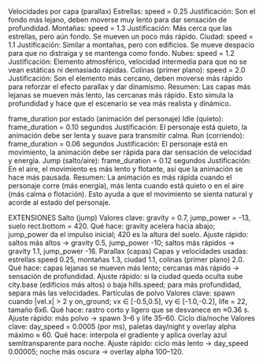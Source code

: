 Velocidades por capa (parallax)
Estrellas: speed = 0.25
Justificación: Son el fondo más lejano, deben moverse muy lento para dar sensación de profundidad.
Montañas: speed = 1.3
Justificación: Más cerca que las estrellas, pero aún fondo. Se mueven un poco más rápido.
Ciudad: speed = 1.1
Justificación: Similar a montañas, pero con edificios. Se mueve despacio para que no distraiga y se mantenga como fondo.
Nubes: speed = 1.2
Justificación: Elemento atmosférico, velocidad intermedia para que no se vean estáticas ni demasiado rápidas.
Colinas (primer plano): speed = 2.0
Justificación: Son el elemento más cercano, deben moverse más rápido para reforzar el efecto parallax y dar dinamismo.
Resumen:
Las capas más lejanas se mueven más lento, las cercanas más rápido. Esto simula la profundidad y hace que el escenario se vea más realista y dinámico.

frame_duration por estado (animación del personaje)
Idle (quieto): frame_duration = 0.10 segundos
Justificación: El personaje está quieto, la animación debe ser lenta y suave para transmitir calma.
Run (corriendo): frame_duration = 0.06 segundos
Justificación: El personaje está en movimiento, la animación debe ser rápida para dar sensación de velocidad y energía.
Jump (salto/aire): frame_duration = 0.12 segundos
Justificación: En el aire, el movimiento es más lento y flotante, así que la animación se hace más pausada.
Resumen:
La animación es más rápida cuando el personaje corre (más energía), más lenta cuando está quieto o en el aire (más calma o flotación). Esto ayuda a que el movimiento se sienta natural y acorde al estado del personaje.


EXTENSIONES
Salto (jump)
Valores clave: gravity = 0.7, jump_power = -13, suelo rect.bottom = 420.
Qué hace: gravity acelera hacia abajo; jump_power da el impulso inicial; 420 es la altura del suelo.
Ajuste rápido: saltos más altos → gravity 0.5, jump_power -10; saltos más rápidos → gravity 1.1, jump_power -16.
Parallax (capas)
Capas y velocidades usadas: estrellas speed 0.25, montañas 1.3, ciudad 1.1, colinas (primer plano) 2.0.
Qué hace: capas lejanas se mueven más lento; cercanas más rápido → sensación de profundidad.
Ajuste rápido: si la ciudad queda oculta sube city.base (edificios más altos) o baja hills.speed; para más profundidad, separa más las velocidades.
Partículas de polvo
Valores clave: spawn cuando |vel.x| > 2 y on_ground; vx ∈ [-0.5,0.5], vy ∈ [-1.0,-0.2], life = 22, tamaño 6x6.
Qué hace: rastro corto y ligero que se desvanece en ≈0.36 s.
Ajuste rápido: más polvo → spawn 3–6 y life 35–60.
Ciclo día/noche
Valores clave: day_speed = 0.0005 (por ms), paletas day/night y overlay alpha máximo ≈ 60.
Qué hace: interpola el gradiente y aplica overlay azul semitransparente para noche.
Ajuste rápido: ciclo más lento → day_speed 0.00005; noche más oscura → overlay alpha 100–120.
